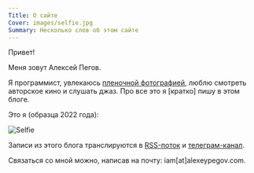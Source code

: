 ```yaml
---
Title: О сайте
Cover: images/selfie.jpg
Summary: Несколько слов об этом сайте
---
```


Привет!

Меня зовут Алексей Пегов.

Я программист, увлекаюсь [пленочной фотографией][ph], люблю смотреть авторское кино и слушать джаз. Про все это я [кратко] пишу в этом блоге.

Это я (образца 2022 года):

![Selfie](images/selfie@2x.jpg)

Записи из этого блога транслируются в [RSS-поток][rss] и [телеграм-канал][tg]. 

Связаться со мной можно, написав на почту: iam[at]alexeypegov.com.

[rss]: https://fm.alexeypegov.com/atom.xml
[tg]: https://t.me/falsemovement
[ph]: https://www.alexeypegov.com